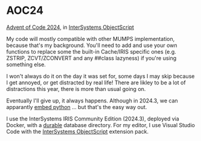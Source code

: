 # AOC24
[Advent of Code 2024](https://adventofcode.com/2024), in [InterSystems ObjectScript](https://docs.intersystems.com/irislatest/csp/docbook/DocBook.UI.Page.cls?KEY=PAGE_objectscript) 

My code will mostly compatible with other MUMPS implementation, because that's my background. You'll need to add and use your own functions to replace some the built-in Cache/IRIS specific ones (e.g. ZSTRIP, ZCVT/ZCONVERT and any ##class lazyness) if you're using something else.

I won't always do it on the day it was set for, some days I may skip because I get annoyed, or get distracted by real life! There are likley to be a lot of distractions this year, there is more than usual going on.

Eventually I'll give up, it always happens.
Although in 2024.3, we can apparantly [embed python](https://docs.intersystems.com/irislatest/csp/docbook/DocBook.UI.Page.cls?KEY=AFL_epython) ... but that's the easy way out.

I use the InterSystems IRIS Community Edition (2024.3), deployed via Docker, with a [durable](https://docs.intersystems.com/irislatest/csp/docbook/DocBook.UI.Page.cls?KEY=AFL_containers#AFL_containers_durable) database directory. For my editor, I use Visual Studio Code with the [InterSystems ObjectScript](https://marketplace.visualstudio.com/items?itemName=intersystems-community.vscode-objectscript) extension pack.